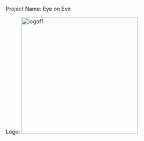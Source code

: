 Project Name: Eye on Eve

Logo: <img width="305" alt="logof1" src="https://user-images.githubusercontent.com/71969256/201582287-a7306bde-3bc1-4489-99fc-55fd3642f1ae.PNG">
